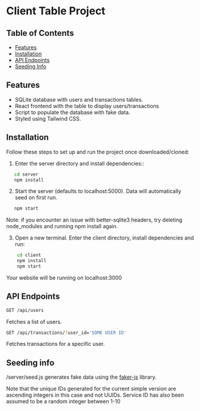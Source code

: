 # Client Table Project

## Table of Contents
- [Features](#features)
- [Installation](#installation)
- [API Endpoints](#api-endpoints)
- [Seeding Info](#seeding-info)

## Features
- SQLite database with users and transactions tables.
- React frontend with the table to display users/transactions
- Script to populate the database with fake data.
- Styled using Tailwind CSS.

## Installation
Follow these steps to set up and run the project once downloaded/cloned:

1. Enter the server directory and install dependencies::
```sh
   cd server
   npm install
   ```
2.  Start the server (defaults to localhost:5000). Data will automatically seed on first run. 
```sh
   npm start
   ```
Note: if you encounter an issue with better-sqlite3 headers, try deleting node_modules and running npm install again.
   
3. Open a new terminal. Enter the client directory, install dependencies and run:
```sh
    cd client
    npm install
    npm start
```
Your website will be running on localhost:3000

## API Endpoints
```sh
GET /api/users
```
Fetches a list of users.

```sh
GET /api/transactions/?user_id='SOME USER ID'
```
Fetches transactions for a specific user.

## Seeding info
/server/seed.js generates fake data using the 
[faker-js](https://www.npmjs.com/package/@faker-js/faker) library.

Note that the unique IDs generated for the current simple version 
are ascending integers in this case and not UUIDs.
Service ID has also been assumed to be a random integer between 1-10
